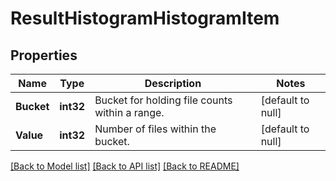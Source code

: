 # ResultHistogramHistogramItem

## Properties
Name | Type | Description | Notes
------------ | ------------- | ------------- | -------------
**Bucket** | **int32** | Bucket for holding file counts within a range. | [default to null]
**Value** | **int32** | Number of files within the bucket. | [default to null]

[[Back to Model list]](../README.md#documentation-for-models) [[Back to API list]](../README.md#documentation-for-api-endpoints) [[Back to README]](../README.md)


